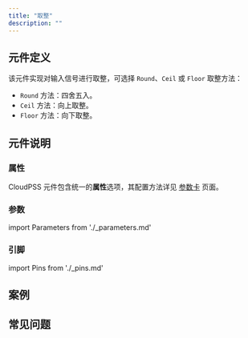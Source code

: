 ```yaml
---
title: "取整"
description: ""
---
```


## 元件定义
该元件实现对输入信号进行取整，可选择 `Round`、`Ceil` 或 `Floor` 取整方法：
- `Round` 方法：四舍五入。
- `Ceil` 方法：向上取整。
- `Floor` 方法：向下取整。

## 元件说明



### 属性

CloudPSS 元件包含统一的**属性**选项，其配置方法详见 [参数卡](docs/documents/software/10-xstudio/20-simstudio/40-workbench/20-function-zone/30-design-tab/30-param-panel/index.md) 页面。

### 参数

import Parameters from './_parameters.md'

<Parameters/>

### 引脚

import Pins from './_pins.md'

<Pins/>

## 案例

## 常见问题

